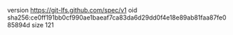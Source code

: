version https://git-lfs.github.com/spec/v1
oid sha256:ce0ff191bb0cf990ae1baeaf7ca83da6d29dd0f4e18e89ab81faa87fe085894d
size 121

